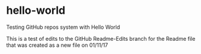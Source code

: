 # hello-world
Testing GitHub repos system with Hello World

This is a test of edits to the GitHub Readme-Edits branch
for the Readme file that was created as a new file on 01/11/17
